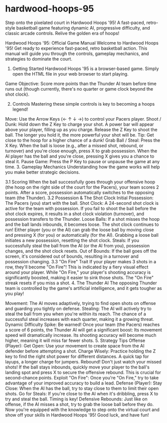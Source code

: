 # hardwood-hoops-95
Step onto the pixelated court in Hardwood Hoops '95! A fast-paced, retro-style basketball game featuring dynamic AI, progressive difficulty, and classic arcade controls. Relive the golden era of hoops!

Hardwood Hoops '95: Official Game Manual
Welcome to Hardwood Hoops '95! Get ready to experience fast-paced, retro basketball action. This manual will guide you through the controls, gameplay mechanics, and strategies to dominate the court.

1. Getting Started
Hardwood Hoops '95 is a browser-based game. Simply open the HTML file in your web browser to start playing.

Game Objective: Score more points than the Thunder AI team before time runs out (though currently, there's no quarter or game clock beyond the shot clock).

2. Controls
Mastering these simple controls is key to becoming a hoops legend!

Move: Use the Arrow Keys (← ↑ ↓ →) to control your Pacers player.
Shoot / Dunk:
Hold down the Z Key to charge your shot. A power bar will appear above your player, filling up as you charge.
Release the Z Key to shoot the ball. The longer you hold it, the more powerful your shot will be.
Tip: Get close to the hoop for a higher chance of a dunk!
Grab Ball / Steal: Press the X Key.
When the ball is loose (e.g., after a missed shot, rebound, or turnover) and you're close enough, press X to grab possession.
When the AI player has the ball and you're close, pressing X gives you a chance to steal it.
Pause Game: Press the P Key to pause or unpause the game at any time.
3. Gameplay Mechanics
Understanding how the game works will help you make better strategic decisions.

3.1 Scoring
When the ball successfully goes through your offensive hoop (the hoop on the right side of the court for the Pacers), your team scores 2 points.
After a score, possession automatically switches to the opposing team (the Thunder).
3.2 Possession & The Shot Clock
Initial Possession: The Pacers (you) start with the ball.
Shot Clock: A 24-second shot clock is active for the team with possession.
If you fail to shoot the ball before the shot clock expires, it results in a shot clock violation (turnover), and possession transfers to the Thunder.
Loose Balls: If a shot misses the hoop and the ball lands inbounds, it becomes loose. The shot clock continues to run!
Either player (you or the AI) can grab the loose ball by moving close and pressing X (for you) or automatically (for the AI). Grabbing a loose ball initiates a new possession, resetting the shot clock.
Steals: If you successfully steal the ball from the AI (or the AI from you), possession changes, and the shot clock resets.
Out of Bounds: If the ball goes off the screen, it's considered out of bounds, resulting in a turnover and possession changing.
3.3 "On Fire" Trait
If your player makes 3 shots in a row, they'll become "On Fire"! This is indicated by a fiery visual effect around your player.
While "On Fire," your player's shooting accuracy is significantly boosted, making it easier to sink those shots.
The "On Fire" streak resets if you miss a shot.
4. The Thunder AI
The opposing Thunder team is controlled by the game's artificial intelligence, and it gets tougher as you play!

Movement: The AI moves adaptively, trying to find open shots on offense and guarding you tightly on defense.
Stealing: The AI will actively try to steal the ball from you when you're within its reach. The chance of a successful steal increases with each quarter, making it a growing threat.
Dynamic Difficulty Spike: Be warned! Once your team (the Pacers) reaches a score of 6 points, the Thunder AI will get a significant boost:
Its movement speed will dramatically increase.
Its shooting accuracy will become much higher, meaning it will miss far fewer shots.
5. Strategy Tips
Offense (Player):
Get Open: Use your movement to create space from the AI defender before attempting a shot.
Charge Wisely: Practice holding the Z key to find the right shot power for different distances. A quick tap for layups, a longer charge for jumpers.
Rebound! Don't just watch your missed shots! If the ball stays inbounds, quickly move your player to the ball's landing spot and press X to secure the offensive rebound. This is crucial for second-chance points.
Exploit "On Fire": Once you're "On Fire," try to take advantage of your improved accuracy to build a lead.
Defense (Player):
Stay Close: When the AI has the ball, try to stay close to them to limit their open shots.
Go for Steals: If you're close to the AI when it's dribbling, press X to try and steal the ball. Timing is key!
Defensive Rebounds: Just like on offense, if the AI misses a shot, try to grab the loose ball before they do.
Now you're equipped with the knowledge to step onto the virtual court and show off your skills in Hardwood Hoops '95! Good luck, and have fun!

